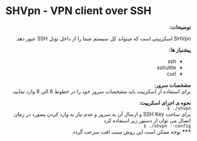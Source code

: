 # SHVpn - VPN client over SSH
<p align="right" dir="rtl"><strong>توضیحات:</strong><br />
<div align="right" dir="rtl">
SHVpn اسکریپتی است که میتواند کل سیستم شما را از داخل تونل SSH عبور دهد.
</div>
<p dir="rtl" align="right"><strong>پیشنیاز ها:</strong><br />
<ul dir="rtl">
<li>ssh</li>
<li>sshuttle</li>
<li>curl</li>
</ul>
</p>
<p dir="rtl" align="right"><strong>مشخصات سرور:</strong><br />
برای استفاده از اسکریپت باید مشخصات سرور خود را در خطوط 6 الی 8 وارد نمایید.
</p>
<p dir="rtl" align="right"><strong>نحوه ی اجرای اسکریپت:</strong><br />
<code dir="ltr">$ ./shvpn </code><br />
برای ساخت SSH Key و ارسال آن به سرور و عدم نیاز به وارد کردن پسورد در زمان اتصال می توان از دستور زیر استفاده کرد<br />
<code dir="ltr">$ ./shvpn --config</code><br />
<strong>***</strong> توجه ممکن است این روش سبب افت سرعت گردد.
</p>
